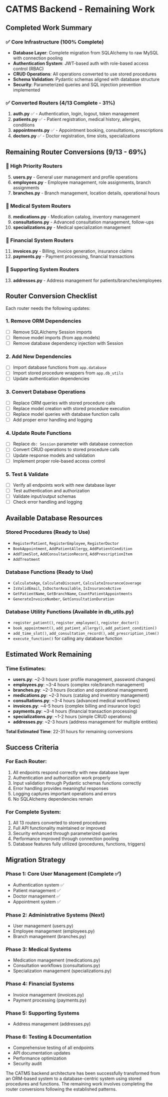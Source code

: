# CATMS Backend - Remaining Work

## Completed Work Summary

### ✅ Core Infrastructure (100% Complete)
- **Database Layer**: Complete migration from SQLAlchemy to raw MySQL with connection pooling
- **Authentication System**: JWT-based auth with role-based access control (RBAC)
- **CRUD Operations**: All operations converted to use stored procedures
- **Schema Validation**: Pydantic schemas aligned with database structure
- **Security**: Parameterized queries and SQL injection prevention implemented

### ✅ Converted Routers (4/13 Complete - 31%)
1. **auth.py** ✅ - Authentication, login, logout, token management
2. **patients.py** ✅ - Patient registration, medical history, allergies, conditions
3. **appointments.py** ✅ - Appointment booking, consultations, prescriptions  
4. **doctors.py** ✅ - Doctor registration, time slots, specializations

## Remaining Router Conversions (9/13 - 69%)

### 🔄 High Priority Routers
5. **users.py** - General user management and profile operations
6. **employees.py** - Employee management, role assignments, branch assignments
7. **branches.py** - Branch management, location details, operational hours

### 🔄 Medical System Routers  
8. **medications.py** - Medication catalog, inventory management
9. **consultations.py** - Advanced consultation management, follow-ups
10. **specializations.py** - Medical specialization management

### 🔄 Financial System Routers
11. **invoices.py** - Billing, invoice generation, insurance claims
12. **payments.py** - Payment processing, financial transactions

### 🔄 Supporting System Routers
13. **addresses.py** - Address management for patients/branches/employees

## Router Conversion Checklist

Each router needs the following updates:

### 1. Remove ORM Dependencies
- [ ] Remove SQLAlchemy Session imports
- [ ] Remove model imports (from app.models)
- [ ] Remove database dependency injection with Session

### 2. Add New Dependencies
- [ ] Import database functions from `app.database`
- [ ] Import stored procedure wrappers from `app.db_utils`
- [ ] Update authentication dependencies

### 3. Convert Database Operations
- [ ] Replace ORM queries with stored procedure calls
- [ ] Replace model creation with stored procedure execution
- [ ] Replace model queries with database function calls
- [ ] Add proper error handling and logging

### 4. Update Route Functions
- [ ] Replace `db: Session` parameter with database connection
- [ ] Convert CRUD operations to stored procedure calls
- [ ] Update response models and validation
- [ ] Implement proper role-based access control

### 5. Test & Validate
- [ ] Verify all endpoints work with new database layer
- [ ] Test authentication and authorization
- [ ] Validate input/output schemas
- [ ] Check error handling and logging

## Available Database Resources

### Stored Procedures (Ready to Use)
- `RegisterPatient`, `RegisterEmployee`, `RegisterDoctor`
- `BookAppointment`, `AddPatientAllergy`, `AddPatientCondition`
- `AddTimeSlot`, `AddConsultationRecord`, `AddPrescriptionItem`
- `AddTreatment`

### Database Functions (Ready to Use)
- `CalculateAge`, `CalculateDiscount`, `CalculateInsuranceCoverage`
- `IsValidEmail`, `IsDoctorAvailable`, `IsInsuranceActive`
- `GetPatientName`, `GetBranchName`, `CountPatientAppointments`
- `GenerateInvoiceNumber`, `GetConsultationDuration`

### Database Utility Functions (Available in db_utils.py)
- `register_patient()`, `register_employee()`, `register_doctor()`
- `book_appointment()`, `add_patient_allergy()`, `add_patient_condition()`
- `add_time_slot()`, `add_consultation_record()`, `add_prescription_item()`
- `execute_function()` for calling any database function

## Estimated Work Remaining

### Time Estimates:
- **users.py**: ~2-3 hours (user profile management, password changes)
- **employees.py**: ~3-4 hours (complex role/branch management)  
- **branches.py**: ~2-3 hours (location and operational management)
- **medications.py**: ~2-3 hours (catalog and inventory management)
- **consultations.py**: ~3-4 hours (advanced medical workflows)
- **invoices.py**: ~4-5 hours (complex billing and insurance logic)
- **payments.py**: ~3-4 hours (financial transaction processing)
- **specializations.py**: ~1-2 hours (simple CRUD operations)
- **addresses.py**: ~2-3 hours (address management for multiple entities)

**Total Estimated Time**: 22-31 hours for remaining conversions

## Success Criteria

### For Each Router:
1. All endpoints respond correctly with new database layer
2. Authentication and authorization work properly
3. Input validation through Pydantic schemas functions correctly
4. Error handling provides meaningful responses
5. Logging captures important operations and errors
6. No SQLAlchemy dependencies remain

### For Complete System:
1. All 13 routers converted to stored procedures
2. Full API functionality maintained or improved
3. Security enhanced through parameterized queries
4. Performance improved through connection pooling
5. Database features fully utilized (procedures, functions, triggers)

## Migration Strategy

### Phase 1: Core User Management (Complete ✅)
- Authentication system ✅
- Patient management ✅  
- Doctor management ✅
- Appointment system ✅

### Phase 2: Administrative Systems (Next)
- User management (users.py)
- Employee management (employees.py) 
- Branch management (branches.py)

### Phase 3: Medical Systems
- Medication management (medications.py)
- Consultation workflows (consultations.py)
- Specialization management (specializations.py)

### Phase 4: Financial Systems
- Invoice management (invoices.py)
- Payment processing (payments.py)

### Phase 5: Supporting Systems
- Address management (addresses.py)

### Phase 6: Testing & Documentation
- Comprehensive testing of all endpoints
- API documentation updates
- Performance optimization
- Security audit

The CATMS backend architecture has been successfully transformed from an ORM-based system to a database-centric system using stored procedures and functions. The remaining work involves completing the router conversions following the established patterns.